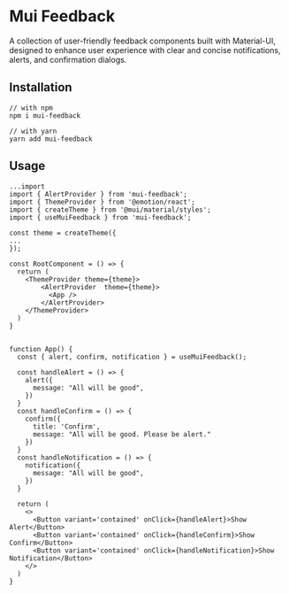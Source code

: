 # Mui Feedback

A collection of user-friendly feedback components built with Material-UI, designed to enhance user experience with clear and concise notifications, alerts, and confirmation dialogs.

## Installation

````
// with npm
npm i mui-feedback

// with yarn
yarn add mui-feedback
````

## Usage
````
...import
import { AlertProvider } from 'mui-feedback';
import { ThemeProvider } from '@emotion/react';
import { createTheme } from '@mui/material/styles';
import { useMuiFeedback } from 'mui-feedback';

const theme = createTheme({
...
});

const RootComponent = () => {
  return (
    <ThemeProvider theme={theme}>
        <AlertProvider  theme={theme}>
          <App />
        </AlertProvider>
    </ThemeProvider>
  )
}


function App() {
  const { alert, confirm, notification } = useMuiFeedback();

  const handleAlert = () => {
    alert({
      message: "All will be good",
    })
  }
  const handleConfirm = () => {
    confirm({
      title: 'Confirm',
      message: "All will be good. Please be alert."
    })
  }
  const handleNotification = () => {
    notification({
      message: "All will be good",
    })
  }
  
  return (
    <>
      <Button variant='contained' onClick={handleAlert}>Show Alert</Button>
      <Button variant='contained' onClick={handleConfirm}>Show Confirm</Button>
      <Button variant='contained' onClick={handleNotification}>Show Notification</Button>
    </>
  )
}

````
